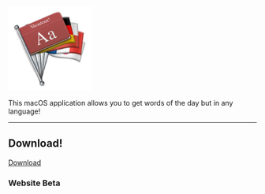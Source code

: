 
<img src="https://github.com/leifadev/shoutout/blob/main/src/resources/images/shoutout_logo.png" height="170" width="170"/>

This macOS application allows you to get words of the day but in any language!

---

## Download!
[Download](https://github.com/leifadev/shoutout/releases)

### Website Beta
